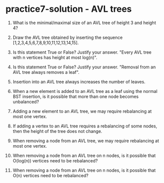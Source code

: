 # practice7-solution - AVL trees

1. What is the minimal/maximal size of an  AVL tree of height 3 and height 4?

2. Draw the AVL tree obtained by inserting the sequence [1,2,3,4,5,6,7,8,9,10,11,12,13,14,15].

3. Is this statement True or False? Justify your answer. "Every AVL tree with n vertices has height at most log(n)".

4. Is this statement True or False? Justify your answer. "Removal from an AVL tree always removes a leaf".

5. Insertion into an AVL tree always increases the number of leaves.

6. When a new element is added to an AVL tree as a leaf using the normal BST insertion, is it possible that more than one node becomes unbalanced?

7. Adding a new element to an AVL tree, we may require rebalancing at most one vertex.

8. If adding a vertex to an AVL tree requires a rebalancing of some nodes, then the height of the tree does not change.

9. When removing a node from an AVL tree, we may require rebalancing at most one vertex.

10. When removing a node from an AVL tree on n nodes, is it possible that O(log(n)) vertices need to be rebalanced?

11. When removing a node from an AVL tree on n nodes, is it possible that O(n) vertices need to be rebalanced?
